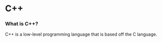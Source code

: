 # C++

### What is C++?

C++ is a low-level programming language that is based off the C language.


